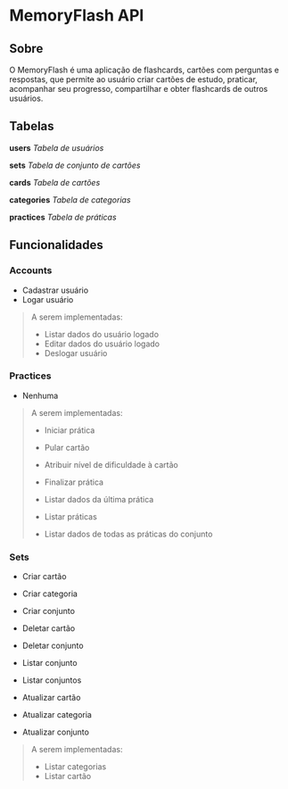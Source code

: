 # MemoryFlash API

## Sobre

O MemoryFlash é uma aplicação de flashcards, cartões com perguntas e respostas, que permite ao usuário criar cartões de estudo, praticar, acompanhar seu progresso, compartilhar e obter flashcards de outros usuários.

## Tabelas

**users** *Tabela de usuários*

**sets** *Tabela de conjunto de cartões*

**cards** *Tabela de cartões*

**categories** *Tabela de categorias*

**practices** *Tabela de práticas*

## Funcionalidades

### **Accounts**

- Cadastrar usuário
- Logar usuário

> A serem implementadas:
> - Listar dados do usuário logado
> - Editar dados do usuário logado
> - Deslogar usuário
### **Practices**
- Nenhuma

> A serem implementadas:
> - Iniciar prática
> - Pular cartão
> - Atribuir nível de dificuldade à cartão
> - Finalizar prática
> - Listar dados da última prática
>
> - Listar práticas
> - Listar dados de todas as práticas do conjunto
### **Sets**

- Criar cartão
- Criar categoria
- Criar conjunto

- Deletar cartão
- Deletar conjunto

- Listar conjunto
- Listar conjuntos

- Atualizar cartão
- Atualizar categoria
- Atualizar conjunto

> A serem implementadas:
> - Listar categorias
> - Listar cartão